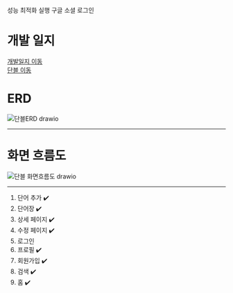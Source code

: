 성능 최적화 실행
구글 소셜 로그인

# 개발 일지
<a href="https://github.com/springhana/word_blog/blob/main/doc/plan">개발일지 이동</a>
</br>
<a href="https://word-blog.vercel.app">단블 이동</a>


# ERD

![단블ERD drawio](https://github.com/springhana/word_blog/assets/97121074/3784210f-95da-4666-862b-9df4155c3f27)

- - -

# 화면 흐름도

![단블 화면흐름도 drawio](https://github.com/springhana/word_blog/assets/97121074/68fae9ca-cab5-49a8-859a-ff3bf322d78a)

- - -

1. 단어 추가 ✔️
2. 단어장 ✔️
3. 상세 페이지 ✔️
4. 수정 페이지 ✔️
5. 로그인
6. 프로필 ✔️
7. 회원가입 ✔️
8. 검색 ✔️
9. 홈 ✔️

